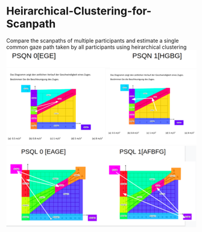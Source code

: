 # Heirarchical-Clustering-for-Scanpath
Compare the scanpaths of multiple participants and estimate a single common gaze path taken by all participants using heirarchical clustering
![alt text](https://github.com/niharika158/Heirarchical-Clustering-for-Scanpath/blob/main/Common_paths1.png)
![alt text](https://github.com/niharika158/Heirarchical-Clustering-for-Scanpath/blob/main/Common_paths2.png)
